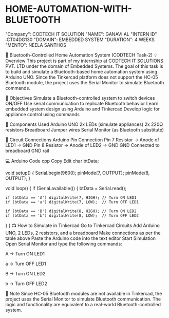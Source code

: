# HOME-AUTOMATION-WITH-BLUETOOTH
"Company": CODTECH IT SOLUTION
"NAME": GANAVI AL
"INTERN ID" :CT04DG130
"DOMAIN": EMBEDDED SYSTEM
"DURATION": 4 WEEKS
"MENTO": NEELA SANTHOS

🔌 Bluetooth-Controlled Home Automation System (CODTECH Task-2)
💡 Overview
This project is part of my internship at CODTECH IT SOLUTIONS PVT. LTD under the domain of Embedded Systems. The goal of this task is to build and simulate a Bluetooth-based home automation system using Arduino UNO. Since the Tinkercad platform does not support the HC-05 Bluetooth module, the project uses the Serial Monitor to simulate Bluetooth commands.

🎯 Objectives
Simulate a Bluetooth-controlled system to switch devices ON/OFF
Use serial communication to replicate Bluetooth behavior
Learn embedded system design using Arduino and Tinkercad
Develop logic for appliance control using commands

🧰 Components Used
Arduino UNO
2x LEDs (simulate appliances)
2x 220Ω resistors
Breadboard
Jumper wires
Serial Monitor (as Bluetooth substitute)

🔌 Circuit Connections
Arduino Pin	Connection
Pin 7	Resistor → Anode of LED1 → GND
Pin 8	Resistor → Anode of LED2 → GND
GND	Connected to breadboard GND rail

💻 Arduino Code
cpp
Copy
Edit
char btData;

void setup() {
  Serial.begin(9600);
  pinMode(7, OUTPUT);
  pinMode(8, OUTPUT);
}

void loop() {
  if (Serial.available()) {
    btData = Serial.read();

    if (btData == 'A') digitalWrite(7, HIGH); // Turn ON LED1
    if (btData == 'a') digitalWrite(7, LOW);  // Turn OFF LED1

    if (btData == 'B') digitalWrite(8, HIGH); // Turn ON LED2
    if (btData == 'b') digitalWrite(8, LOW);  // Turn OFF LED2
  }
}
📺 How to Simulate in Tinkercad
Go to Tinkercad Circuits
Add Arduino UNO, 2 LEDs, 2 resistors, and a breadboard
Make connections as per the table above
Paste the Arduino code into the text editor
Start Simulation
Open Serial Monitor and type the following commands:

A → Turn ON LED1

a → Turn OFF LED1

B → Turn ON LED2

b → Turn OFF LED2

📝 Note
Since HC-05 Bluetooth modules are not available in Tinkercad, the project uses the Serial Monitor to simulate Bluetooth communication. The logic and functionality are equivalent to a real-world Bluetooth-controlled system.
